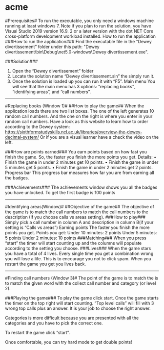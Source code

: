 # acme
#Prerequisites#
To run the executable, you only need a windows machine running at least windows 7. 
Note if you plan to run the solution, you have Visual Studio 2019 version 16.9. 2 or a later version with the dot NET Core cross-platform development workload installed.
How to run the application
###How to run the application###
Find the executable file in the “Dewey divertissement” folder under this path: 
"Dewey divertissement\bin\Debug\net5.0-windows\Dewey divertissement.exe".

###Solution###
1.	Open the “Dewey divertissement” folder 
2.	Locate the solution name “Dewey divertissement.sln” the simply run it.
3.	Once the solution is loaded up you can run it with “F5”.
Main menu
You will see that the main menu has 3 options: “replacing books”, “identifying areas”, and “call numbers”.
---

#Replacing books (Window 1)#
##How to play the game##
When the application loads there are two list boxes. The one of the left generates 10 random call numbers. And the one on the right is where you enter in your random call numbers.
Have a look as this website to learn how to order according to the Dewey system: https://sixthformstudyskills.ncl.ac.uk/libraries/overview-the-dewey-decimal-system/
Or if you are a visual learner have a check the video on the left.

###How are points earned###
You earn points based on how fast you finish the game. So, the faster you finish the more points you get.
Details:
•	Finish the game in under 2 minutes get 10 points.
•	Finish the game in under 5 minutes get 5 points.
•	Finish the game in under 2 minutes get 2 points.
Progress bar
This progress bar measures how far you are from earning all the badges.

###Achievements###
The achievements window shows you all the badges you have unlocked.
To get the first badge is 100 points

---

#Identifying areas(Window)#
##Objective of the game##
The objective of the game is to match the call numbers to match the call numbers to the description (If you choose calls vs areas setting).
###How to play###
Simply pick a call number in column A and description in column B(if your setting is “Calls vs areas”)
Earning points
The faster you finish the more points you get. 
Points you get:
Under 10 minutes: 2 points
Under 5 minutes: 5 points
Under 2 minutes: 10 points
###Matching###
When you press “start” the timer will start counting up and the columns will populate according to the setting you choose. 
###Lives###
When the game stars you have a total of 4 lives. Every single time you get a combination wrong you will lose a life. This is to encourage you not to click spam. When you restart the game you get you lives back.

---

#Finding call numbers (Window 3)#
The point of the game is to match the is to match the given word with the collect call number and category (or level 2).

###Playing the game###
To play the game click start. Once the game starts the timer on the top right will start counting.
“Top level calls” will fill with 3 wrong top calls plus an answer. It is your job to choose the right answer.

Categories is more difficult because you are presented with all the categories and you have to pick the correct one.










To restart the game click “start”.

Once comfortable, you can try hard mode to get double points!



 
